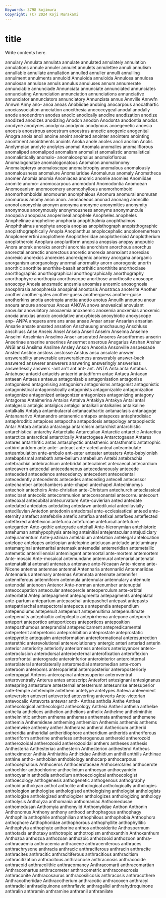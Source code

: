 ```yaml
---
Keywords: 3798 kojimura
Copyright: (C) 2024 Koji Murakami
---
```


# title

Write contents here.



annulary Annulata annulata annulate
annulated annulately annulation annulations annule annuler annulet annulets annulettee annuli
annulism annullable annullate annullation annulled annuller annulli annulling annulment annulments
annuloid Annuloida annuloida Annulosa annulosa annulosan annulose annuls annulus annuluses
annum annumerate annunciable annunciade Annunciata annunciate annunciated annunciates annunciating Annunciation
annunciation annunciations annunciative annunciator annunciators annunciatory Annunziata annus Annville Annwfn
Annwn Anny ano- anoa anoas Anobiidae anobing anocarpous anocathartic anociassociation
anociation anocithesia anococcygeal anodal anodally anode anodendron anodes anodic anodically
anodine anodization anodize anodized anodizes anodizing Anodon anodon Anodonta anodontia
anodos anodyne anodynes anodynia anodynic anodynous anoegenetic anoesia anoesis anoestrous
anoestrum anoestrus anoetic anogenic anogenital Anogra anoia anoil anoine anoint
anointed anointer anointers anointing anointment anointments anoints Anoka anole anoles
anoli anolian Anolis Anolympiad anolyte anolytes anomal Anomala anomalies anomaliflorous
anomaliped anomalipod anomalism anomalist anomalistic anomalistical anomalistically anomalo- anomalocephalus anomaloflorous
Anomalogonatae anomalogonatous Anomalon anomalonomy Anomalopteryx anomaloscope anomalotrophy anomalous anomalously anomalousness
anomalure Anomaluridae Anomalurus anomaly Anomatheca anomer Anomia anomia Anomiacea anomic
anomie anomies Anomiidae anomite anomo- anomocarpous anomodont Anomodontia Anomoean Anomoeanism
anomoeomery anomophyllous anomorhomboid anomorhomboidal anomouran anomphalous Anomura anomural anomuran anomurous
anomy anon anon. anonaceous anonad anonang anoncillo anonol anonychia anonym
anonyma anonyme anonymities anonymity anonymous anonymously anonymousness anonyms anonymuncule anoopsia
anoopsias anoperineal anophele Anopheles anopheles Anophelinae anopheline anophoria anophthalmia anophthalmos
Anophthalmus anophyte anopia anopias anopisthograph anopisthographic anopisthographically Anopla Anoplanthus anoplocephalic
anoplonemertean Anoplonemertini anoplothere Anoplotheriidae anoplotherioid Anoplotherium anoplotheroid Anoplura anopluriform anopsia
anopsias anopsy anopubic Anora anorak anoraks anorchi anorchia anorchism anorchous
anorchus anorectal anorectic anorectous anoretic anorexia anorexiant anorexias anorexic anorexics
anorexies anorexigenic anorexy anorgana anorganic anorganism anorganology anormal anormality anorn
anorogenic anorth anorthic anorthite anorthite-basalt anorthitic anorthitite anorthoclase anorthographic anorthographical
anorthographically anorthography anorthophyre anorthopia anorthoscope anorthose anorthosite anoscope anoscopy Anosia
anosmatic anosmia anosmias anosmic anosognosia anosphrasia anosphresia anospinal anostosis Anostraca
anoterite Another another another-gates another-guess anotherguess another-guise anotherkins anotia anotropia
anotta anotto anotus Anouilh anounou anour anoura anoure anourous Anous
ANOVA anova anovesical anovulant anovular anovulatory anoxaemia anoxaemic anoxemia anoxemias
anoxemic anoxia anoxias anoxic anoxidative anoxybiosis anoxybiotic anoxyscope anp- ANPA
anquera anre ans ansa ansae Ansar ansar Ansarian ansarian Ansarie
ansate ansated ansation Anschauung anschauung Anschluss anschluss Anse Anseis Ansel
Ansela Ansell Anselm Anselma Anselme Anselmi Anselmian Anselmo Anser anserated
Anseres Anseriformes anserin Anserinae anserine anserines Ansermet anserous Ansgarius Anshan
Anshar ANSI ansi Ansilma Ansilme Ansley Anson Ansonia Ansonville anspessade
Ansted Anstice anstoss anstosse Anstus ansu ansulate answer answerability answerable
answerableness answerably answer-back answered answerer answerers answering answeringly answerless answerlessly
answers -ant an't ant ant- ant. ANTA Anta anta Antabus
Antabuse antacid antacids antacrid antadiform antae Antaea Antaean antaean Antaeus
antaeus antagonisable antagonisation antagonise antagonised antagonising antagonism antagonisms antagonist antagonistic
antagonistical antagonistically antagonists antagonizable antagonization antagonize antagonized antagonizer antagonizes antagonizing
antagony Antagoras Antaimerina Antaios Antaiva Antakiya Antakya Antal antal antalgesic
antalgic antalgics antalgol antalkali antalkalies antalkaline antalkalis Antalya antambulacral antanacathartic
antanaclasis antanagoge Antananarivo Antanandro antanemic antapex antapexes antaphrodisiac antaphroditic antapices
antapocha antapodosis antapology antapoplectic Antar Antara antarala antaranga antarchism antarchist
antarchistic antarchistical antarchy Antarctalia Antarctalian Antarctic antarctic Antarctica antarctica antarctical
antarctically Antarctogaea Antarctogaean Antares antares antarthritic antas antasphyctic antasthenic antasthmatic
antatrophic antbird antdom ante ante- anteact ante-acted anteal anteambulate anteambulation
ante-ambulo ant-eater anteater anteaters Ante-babylonish antebaptismal antebath ante-bellum antebellum Antebi
antebrachia antebrachial antebrachium antebridal antecabinet antecaecal antecardium antecavern antecedal antecedaneous
antecedaneously antecede anteceded antecedence antecedency antecedent antecedental antecedently antecedents antecedes
anteceding antecell antecessor antechamber antechambers ante-chapel antechapel Antechinomys antechoir antechoirs
Ante-christian ante-Christum antechurch anteclassical antecloset antecolic antecommunion anteconsonantal antecornu antecourt
antecoxal antecubital antecurvature Ante-cuvierian anted antedate antedated antedates antedating antedawn
antediluvial antediluvially antediluvian Antedon antedonin antedorsal ante-ecclesiastical anteed ante-eternity antefact
antefebrile antefix antefixa antefixal antefixes anteflected anteflexed anteflexion antefurca antefurcae
antefurcal antefuture antegarden Ante-gothic antegrade antehall Ante-hieronymian antehistoric antehuman antehypophysis
anteing anteinitial antejentacular antejudiciary antejuramentum Ante-justinian antelabium antelation antelegal antelocation
antelope antelopes antelopian antelopine antelucan antelude anteluminary antemarginal antemarital antemask
antemedial antemeridian antemetallic antemetic antemillennial antemingent antemortal ante-mortem antemortem Ante-mosaic
Ante-mosaical antemundane antemural antenarial antenatal antenatalitial antenati antenatus antenave ante-Nicaean
Ante-nicene ante-Nicene antenna antennae antennal Antennaria antennariid Antennariidae Antennarius antennary
antennas Antennata antennate antennifer antenniferous antenniform antennula antennular antennulary antennule
antenodal antenoon Antenor Ante-norman antenumber antenuptial anteoccupation anteocular anteopercle anteoperculum
ante-orbital anteorbital Antep antepagment antepagmenta antepagments antepalatal ante-partum antepartum antepaschal
antepaschel antepast antepasts antepatriarchal antepectoral antepectus antependia antependium antependiums antepenuit
antepenult antepenultima antepenultimate antepenults antephialtic antepileptic antepirrhema antepone anteporch anteport
anteportico anteporticoes anteporticos anteposition anteposthumous anteprandial antepredicament antepredicamental antepreterit antepretonic
anteprohibition anteprostate anteprostatic antepyretic antequalm antereformation antereformational anteresurrection anterethic anterevolutional
anterevolutionary antergic anteri anteriad anterin anterior anteriority anteriorly anteriorness anteriors
anterioyancer antero- anteroclusion anterodorsal anteroexternal anterofixation anteroflexion anterofrontal anterograde anteroinferior
anterointerior anterointernal anterolateral anterolaterally anteromedial anteromedian ante-room anteroom anterooms anteroparietal
anteroposterior anteroposteriorly anteropygal Anteros anterospinal anterosuperior anteroventral anteroventrally Anterus antes
antescript Antesfort antesignani antesignanus antespring antestature antesternal antesternum antesunrise antesuperior
ante-temple antetemple antethem antetype antetypes Anteva antevenient anteversion antevert anteverted
anteverting anteverts Ante-victorian antevocalic Antevorta antewar anth- Anthas anthdia Anthe
Anthea anthecological anthecologist anthecology Antheia Antheil anthela anthelae anthelia anthelices
anthelion anthelions anthelix Anthelme anthelminthic anthelmintic anthem anthema anthemas anthemata
anthemed anthemene anthemia Anthemideae antheming anthemion Anthemis anthemis anthems anthemwise
anthemy anther Antheraea antheral Anthericum antherid antheridia antheridial antheridiophore antheridium
antherids antheriferous antheriform antherine antherless antherogenous antheroid antherozoid antherozoidal antherozooid
antherozooidal anthers antheses anthesis Anthesteria Anthesteriac anthesterin Anthesterion anthesterol Antheus
antheximeter Anthia Anthiathia Anthicidae Anthidium anthill anthills Anthinae anthine antho-
anthobian anthobiology anthocarp anthocarpous anthocephalous Anthoceros Anthocerotaceae Anthocerotales anthocerote anthochlor
anthochlorine anthoclinium anthocyan anthocyanidin anthocyanin anthodia anthodium anthoecological anthoecologist anthoecology
anthogenesis anthogenetic anthogenous anthography anthoid anthokyan anthol antholite anthological anthologically
anthologies anthologion anthologise anthologised anthologising anthologist anthologists anthologize anthologized anthologizer
anthologizes anthologizing anthology antholysis Antholyza anthomania anthomaniac Anthomedusae anthomedusan Anthomyia
anthomyiid Anthomyiidae Anthon Anthonin Anthonomus Anthony anthony anthood anthophagous anthophagy
Anthophila anthophile anthophilian anthophilous anthophobia Anthophora anthophore Anthophoridae anthophorous anthophyllite
anthophyllitic Anthophyta anthophyte anthorine anthos anthosiderite Anthospermum anthotaxis anthotaxy anthotropic
anthotropism anthoxanthin Anthoxanthum Anthozoa anthozoa anthozoan anthozoic anthozooid anthozoon anthra-
anthracaemia anthracemia anthracene anthraceniferous anthraces anthrachrysone anthracia anthracic anthraciferous anthracin
anthracite anthracites anthracitic anthracitiferous anthracitious anthracitism anthracitization anthracitous anthracnose anthracnosis
anthracocide anthracoid anthracolithic anthracomancy Anthracomarti anthracomartian Anthracomartus anthracometer anthracometric anthraconecrosis
anthraconite Anthracosaurus anthracosilicosis anthracosis anthracothere Anthracotheriidae Anthracotherium anthracotic anthracoxen anthracyl
anthradiol anthradiquinone anthraflavic anthragallol anthrahydroquinone anthralin anthramin anthramine anthranil anthranilate
